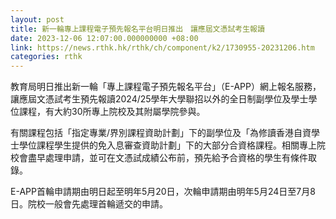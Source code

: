 ```yaml
---
layout: post
title: 新一輪專上課程電子預先報名平台明日推出　讓應屆文憑試考生報讀
date: 2023-12-06 12:07:00.000000000 +08:00
link: https://news.rthk.hk/rthk/ch/component/k2/1730955-20231206.htm
categories: rthk
---
```


教育局明日推出新一輪「專上課程電子預先報名平台」（E-APP）網上報名服務，讓應屆文憑試考生預先報讀2024/25學年大學聯招以外的全日制副學位及學士學位課程，有大約30所專上院校及其附屬學院參與。

有關課程包括「指定專業/界別課程資助計劃」下的副學位及「為修讀香港自資學士學位課程學生提供的免入息審查資助計劃」下的大部分合資格課程。相關專上院校會盡早處理申請，並可在文憑試成績公布前，預先給予合資格的學生有條件取錄。

E-APP首輪申請期由明日起至明年5月20日，次輪申請期由明年5月24日至7月8日。院校一般會先處理首輪遞交的申請。
